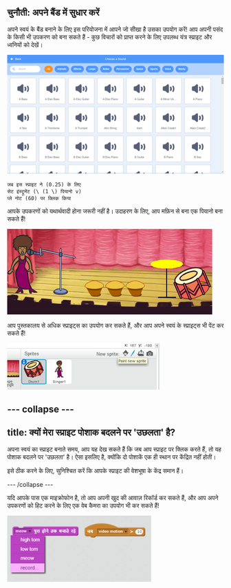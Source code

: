 ## चुनौती: अपने बैंड में सुधार करें 

अपने स्वयं के बैंड बनाने के लिए इस परियोजना में आपने जो सीखा है उसका उपयोग करें! आप अपनी पसंद के किसी भी उपकरण को बना सकते हैं - कुछ विचारों को प्राप्त करने के लिए उपलब्ध यंत्र स्प्राइट और ध्वनियों को देखें।

![स्क्रीनशॉट](images/band-ideas-sounds.png)

```blocks3
जब इस स्प्राइट ने (0.25) के लिए
सेट इंस्ट्रूमेंट (\ (1 \) पियानो v)
प्ले नोट (60) पर क्लिक किया
```

आपके उपकरणों को यथार्थवादी होना जरूरी नहीं है। उदाहरण के लिए, आप मफ़िन से बना एक पियानो बना सकते हैं!

![स्क्रीनशॉट](images/band-piano.png)

आप पुस्तकालय से अधिक स्प्राइट्स का उपयोग कर सकते हैं, और आप अपने स्वयं के स्प्राइट्स भी पेंट कर सकते हैं!

![स्क्रीनशॉट](images/band-draw.png)

## \--- collapse \---

## title: क्यों मेरा स्प्राइट पोशाक बदलने पर 'उछलता' है?

अपना स्वयं का स्प्राइट बनाते समय, आप यह देख सकते हैं कि जब आप स्प्राइट पर क्लिक करते हैं, तो यह पोशाक बदलने पर 'उछलता' है। ऐसा इसलिए है, क्योंकि दो पोशाकें एक ही स्थान पर केंद्रित नहीं होती।

इसे ठीक करने के लिए, सुनिश्चित करें कि आपके स्प्राइट की वेशभूषा के केंद्र समान हैं।

\--- /collapse \---

यदि आपके पास एक माइक्रोफोन है, तो आप अपनी खुद की आवाज़ रिकॉर्ड कर सकते हैं, और आप अपने उपकरणों को हिट करने के लिए एक वेब कैमरा का उपयोग भी कर सकते हैं!

![स्क्रीनशॉट](images/band-io.png)